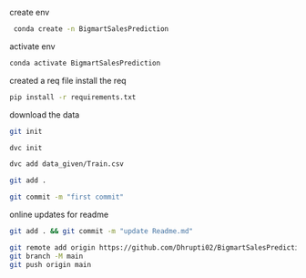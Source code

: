 create env

```bash
 conda create -n BigmartSalesPrediction
```

activate env
```bash
conda activate BigmartSalesPrediction
```

created a req file
install the req
```bash
pip install -r requirements.txt
```

download the data

```bash
git init
```

```bash
dvc init
```

```bash
dvc add data_given/Train.csv
```

```bash
git add .
```

```bash
git commit -m "first commit"
```

online updates for readme

```bash
git add . && git commit -m "update Readme.md"
```

```bash
git remote add origin https://github.com/Dhrupti02/BigmartSalesPrediction.git
git branch -M main
git push origin main
```